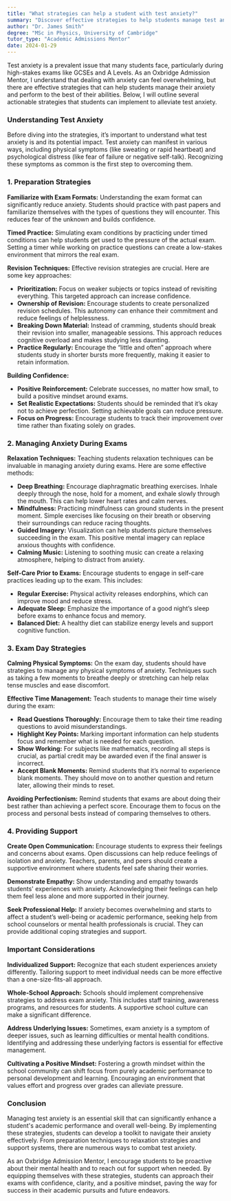 ```yaml
---
title: "What strategies can help a student with test anxiety?"
summary: "Discover effective strategies to help students manage test anxiety and improve performance during high-stakes exams like GCSEs and A Levels."
author: "Dr. James Smith"
degree: "MSc in Physics, University of Cambridge"
tutor_type: "Academic Admissions Mentor"
date: 2024-01-29
---
```


Test anxiety is a prevalent issue that many students face, particularly during high-stakes exams like GCSEs and A Levels. As an Oxbridge Admission Mentor, I understand that dealing with anxiety can feel overwhelming, but there are effective strategies that can help students manage their anxiety and perform to the best of their abilities. Below, I will outline several actionable strategies that students can implement to alleviate test anxiety.

### Understanding Test Anxiety
Before diving into the strategies, it’s important to understand what test anxiety is and its potential impact. Test anxiety can manifest in various ways, including physical symptoms (like sweating or rapid heartbeat) and psychological distress (like fear of failure or negative self-talk). Recognizing these symptoms as common is the first step to overcoming them.

### 1. Preparation Strategies
**Familiarize with Exam Formats:**
Understanding the exam format can significantly reduce anxiety. Students should practice with past papers and familiarize themselves with the types of questions they will encounter. This reduces fear of the unknown and builds confidence.

**Timed Practice:**
Simulating exam conditions by practicing under timed conditions can help students get used to the pressure of the actual exam. Setting a timer while working on practice questions can create a low-stakes environment that mirrors the real exam.

**Revision Techniques:**
Effective revision strategies are crucial. Here are some key approaches:
- **Prioritization:** Focus on weaker subjects or topics instead of revisiting everything. This targeted approach can increase confidence.
- **Ownership of Revision:** Encourage students to create personalized revision schedules. This autonomy can enhance their commitment and reduce feelings of helplessness.
- **Breaking Down Material:** Instead of cramming, students should break their revision into smaller, manageable sessions. This approach reduces cognitive overload and makes studying less daunting.
- **Practice Regularly:** Encourage the “little and often” approach where students study in shorter bursts more frequently, making it easier to retain information.

**Building Confidence:**
- **Positive Reinforcement:** Celebrate successes, no matter how small, to build a positive mindset around exams.
- **Set Realistic Expectations:** Students should be reminded that it’s okay not to achieve perfection. Setting achievable goals can reduce pressure.
- **Focus on Progress:** Encourage students to track their improvement over time rather than fixating solely on grades.

### 2. Managing Anxiety During Exams
**Relaxation Techniques:**
Teaching students relaxation techniques can be invaluable in managing anxiety during exams. Here are some effective methods:
- **Deep Breathing:** Encourage diaphragmatic breathing exercises. Inhale deeply through the nose, hold for a moment, and exhale slowly through the mouth. This can help lower heart rates and calm nerves.
- **Mindfulness:** Practicing mindfulness can ground students in the present moment. Simple exercises like focusing on their breath or observing their surroundings can reduce racing thoughts.
- **Guided Imagery:** Visualization can help students picture themselves succeeding in the exam. This positive mental imagery can replace anxious thoughts with confidence.
- **Calming Music:** Listening to soothing music can create a relaxing atmosphere, helping to distract from anxiety.

**Self-Care Prior to Exams:**
Encourage students to engage in self-care practices leading up to the exam. This includes:
- **Regular Exercise:** Physical activity releases endorphins, which can improve mood and reduce stress.
- **Adequate Sleep:** Emphasize the importance of a good night’s sleep before exams to enhance focus and memory.
- **Balanced Diet:** A healthy diet can stabilize energy levels and support cognitive function.

### 3. Exam Day Strategies
**Calming Physical Symptoms:**
On the exam day, students should have strategies to manage any physical symptoms of anxiety. Techniques such as taking a few moments to breathe deeply or stretching can help relax tense muscles and ease discomfort.

**Effective Time Management:**
Teach students to manage their time wisely during the exam:
- **Read Questions Thoroughly:** Encourage them to take their time reading questions to avoid misunderstandings.
- **Highlight Key Points:** Marking important information can help students focus and remember what is needed for each question.
- **Show Working:** For subjects like mathematics, recording all steps is crucial, as partial credit may be awarded even if the final answer is incorrect.
- **Accept Blank Moments:** Remind students that it’s normal to experience blank moments. They should move on to another question and return later, allowing their minds to reset.

**Avoiding Perfectionism:**
Remind students that exams are about doing their best rather than achieving a perfect score. Encourage them to focus on the process and personal bests instead of comparing themselves to others.

### 4. Providing Support
**Create Open Communication:**
Encourage students to express their feelings and concerns about exams. Open discussions can help reduce feelings of isolation and anxiety. Teachers, parents, and peers should create a supportive environment where students feel safe sharing their worries.

**Demonstrate Empathy:**
Show understanding and empathy towards students' experiences with anxiety. Acknowledging their feelings can help them feel less alone and more supported in their journey.

**Seek Professional Help:**
If anxiety becomes overwhelming and starts to affect a student’s well-being or academic performance, seeking help from school counselors or mental health professionals is crucial. They can provide additional coping strategies and support.

### Important Considerations
**Individualized Support:**
Recognize that each student experiences anxiety differently. Tailoring support to meet individual needs can be more effective than a one-size-fits-all approach.

**Whole-School Approach:**
Schools should implement comprehensive strategies to address exam anxiety. This includes staff training, awareness programs, and resources for students. A supportive school culture can make a significant difference.

**Address Underlying Issues:**
Sometimes, exam anxiety is a symptom of deeper issues, such as learning difficulties or mental health conditions. Identifying and addressing these underlying factors is essential for effective management.

**Cultivating a Positive Mindset:**
Fostering a growth mindset within the school community can shift focus from purely academic performance to personal development and learning. Encouraging an environment that values effort and progress over grades can alleviate pressure.

### Conclusion
Managing test anxiety is an essential skill that can significantly enhance a student's academic performance and overall well-being. By implementing these strategies, students can develop a toolkit to navigate their anxiety effectively. From preparation techniques to relaxation strategies and support systems, there are numerous ways to combat test anxiety. 

As an Oxbridge Admission Mentor, I encourage students to be proactive about their mental health and to reach out for support when needed. By equipping themselves with these strategies, students can approach their exams with confidence, clarity, and a positive mindset, paving the way for success in their academic pursuits and future endeavors.
    
